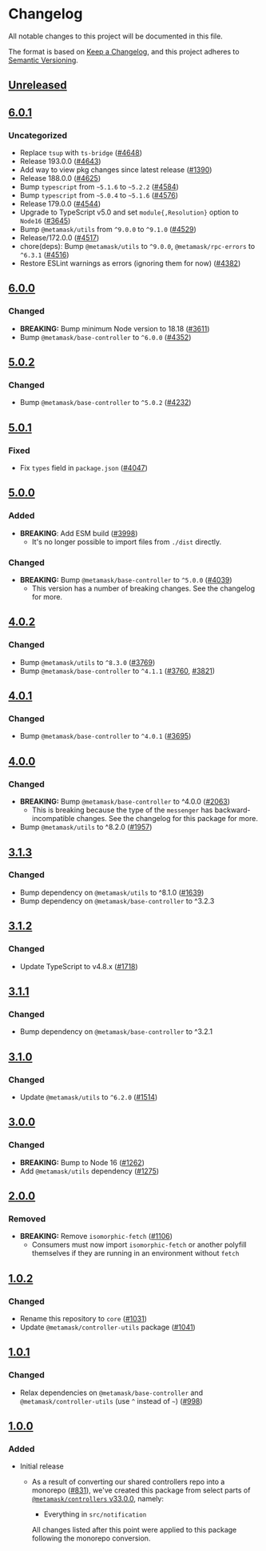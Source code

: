 # Changelog

All notable changes to this project will be documented in this file.

The format is based on [Keep a Changelog](https://keepachangelog.com/en/1.0.0/),
and this project adheres to [Semantic Versioning](https://semver.org/spec/v2.0.0.html).

## [Unreleased]

## [6.0.1]

### Uncategorized

- Replace `tsup` with `ts-bridge` ([#4648](https://github.com/MetaMask/core/pull/4648))
- Release 193.0.0 ([#4643](https://github.com/MetaMask/core/pull/4643))
- Add way to view pkg changes since latest release ([#1390](https://github.com/MetaMask/core/pull/1390))
- Release 188.0.0 ([#4625](https://github.com/MetaMask/core/pull/4625))
- Bump `typescript` from `~5.1.6` to `~5.2.2` ([#4584](https://github.com/MetaMask/core/pull/4584))
- Bump `typescript` from `~5.0.4` to `~5.1.6` ([#4576](https://github.com/MetaMask/core/pull/4576))
- Release 179.0.0 ([#4544](https://github.com/MetaMask/core/pull/4544))
- Upgrade to TypeScript v5.0 and set `module{,Resolution}` option to `Node16` ([#3645](https://github.com/MetaMask/core/pull/3645))
- Bump `@metamask/utils` from `^9.0.0` to `^9.1.0` ([#4529](https://github.com/MetaMask/core/pull/4529))
- Release/172.0.0 ([#4517](https://github.com/MetaMask/core/pull/4517))
- chore(deps): Bump `@metamask/utils` to `^9.0.0`, `@metamask/rpc-errors` to `^6.3.1` ([#4516](https://github.com/MetaMask/core/pull/4516))
- Restore ESLint warnings as errors (ignoring them for now) ([#4382](https://github.com/MetaMask/core/pull/4382))

## [6.0.0]

### Changed

- **BREAKING:** Bump minimum Node version to 18.18 ([#3611](https://github.com/MetaMask/core/pull/3611))
- Bump `@metamask/base-controller` to `^6.0.0` ([#4352](https://github.com/MetaMask/core/pull/4352))

## [5.0.2]

### Changed

- Bump `@metamask/base-controller` to `^5.0.2` ([#4232](https://github.com/MetaMask/core/pull/4232))

## [5.0.1]

### Fixed

- Fix `types` field in `package.json` ([#4047](https://github.com/MetaMask/core/pull/4047))

## [5.0.0]

### Added

- **BREAKING**: Add ESM build ([#3998](https://github.com/MetaMask/core/pull/3998))
  - It's no longer possible to import files from `./dist` directly.

### Changed

- **BREAKING:** Bump `@metamask/base-controller` to `^5.0.0` ([#4039](https://github.com/MetaMask/core/pull/4039))
  - This version has a number of breaking changes. See the changelog for more.

## [4.0.2]

### Changed

- Bump `@metamask/utils` to `^8.3.0` ([#3769](https://github.com/MetaMask/core/pull/3769))
- Bump `@metamask/base-controller` to `^4.1.1` ([#3760](https://github.com/MetaMask/core/pull/3760), [#3821](https://github.com/MetaMask/core/pull/3821))

## [4.0.1]

### Changed

- Bump `@metamask/base-controller` to `^4.0.1` ([#3695](https://github.com/MetaMask/core/pull/3695))

## [4.0.0]

### Changed

- **BREAKING:** Bump `@metamask/base-controller` to ^4.0.0 ([#2063](https://github.com/MetaMask/core/pull/2063))
  - This is breaking because the type of the `messenger` has backward-incompatible changes. See the changelog for this package for more.
- Bump `@metamask/utils` to ^8.2.0 ([#1957](https://github.com/MetaMask/core/pull/1957))

## [3.1.3]

### Changed

- Bump dependency on `@metamask/utils` to ^8.1.0 ([#1639](https://github.com/MetaMask/core/pull/1639))
- Bump dependency on `@metamask/base-controller` to ^3.2.3

## [3.1.2]

### Changed

- Update TypeScript to v4.8.x ([#1718](https://github.com/MetaMask/core/pull/1718))

## [3.1.1]

### Changed

- Bump dependency on `@metamask/base-controller` to ^3.2.1

## [3.1.0]

### Changed

- Update `@metamask/utils` to `^6.2.0` ([#1514](https://github.com/MetaMask/core/pull/1514))

## [3.0.0]

### Changed

- **BREAKING:** Bump to Node 16 ([#1262](https://github.com/MetaMask/core/pull/1262))
- Add `@metamask/utils` dependency ([#1275](https://github.com/MetaMask/core/pull/1275))

## [2.0.0]

### Removed

- **BREAKING:** Remove `isomorphic-fetch` ([#1106](https://github.com/MetaMask/controllers/pull/1106))
  - Consumers must now import `isomorphic-fetch` or another polyfill themselves if they are running in an environment without `fetch`

## [1.0.2]

### Changed

- Rename this repository to `core` ([#1031](https://github.com/MetaMask/controllers/pull/1031))
- Update `@metamask/controller-utils` package ([#1041](https://github.com/MetaMask/controllers/pull/1041))

## [1.0.1]

### Changed

- Relax dependencies on `@metamask/base-controller` and `@metamask/controller-utils` (use `^` instead of `~`) ([#998](https://github.com/MetaMask/core/pull/998))

## [1.0.0]

### Added

- Initial release

  - As a result of converting our shared controllers repo into a monorepo ([#831](https://github.com/MetaMask/core/pull/831)), we've created this package from select parts of [`@metamask/controllers` v33.0.0](https://github.com/MetaMask/core/tree/v33.0.0), namely:

    - Everything in `src/notification`

    All changes listed after this point were applied to this package following the monorepo conversion.

[Unreleased]: https://github.com/MetaMask/core/compare/@metamask/notification-controller@6.0.1...HEAD
[6.0.1]: https://github.com/MetaMask/core/compare/@metamask/notification-controller@6.0.0...@metamask/notification-controller@6.0.1
[6.0.0]: https://github.com/MetaMask/core/compare/@metamask/notification-controller@5.0.2...@metamask/notification-controller@6.0.0
[5.0.2]: https://github.com/MetaMask/core/compare/@metamask/notification-controller@5.0.1...@metamask/notification-controller@5.0.2
[5.0.1]: https://github.com/MetaMask/core/compare/@metamask/notification-controller@5.0.0...@metamask/notification-controller@5.0.1
[5.0.0]: https://github.com/MetaMask/core/compare/@metamask/notification-controller@4.0.2...@metamask/notification-controller@5.0.0
[4.0.2]: https://github.com/MetaMask/core/compare/@metamask/notification-controller@4.0.1...@metamask/notification-controller@4.0.2
[4.0.1]: https://github.com/MetaMask/core/compare/@metamask/notification-controller@4.0.0...@metamask/notification-controller@4.0.1
[4.0.0]: https://github.com/MetaMask/core/compare/@metamask/notification-controller@3.1.3...@metamask/notification-controller@4.0.0
[3.1.3]: https://github.com/MetaMask/core/compare/@metamask/notification-controller@3.1.2...@metamask/notification-controller@3.1.3
[3.1.2]: https://github.com/MetaMask/core/compare/@metamask/notification-controller@3.1.1...@metamask/notification-controller@3.1.2
[3.1.1]: https://github.com/MetaMask/core/compare/@metamask/notification-controller@3.1.0...@metamask/notification-controller@3.1.1
[3.1.0]: https://github.com/MetaMask/core/compare/@metamask/notification-controller@3.0.0...@metamask/notification-controller@3.1.0
[3.0.0]: https://github.com/MetaMask/core/compare/@metamask/notification-controller@2.0.0...@metamask/notification-controller@3.0.0
[2.0.0]: https://github.com/MetaMask/core/compare/@metamask/notification-controller@1.0.2...@metamask/notification-controller@2.0.0
[1.0.2]: https://github.com/MetaMask/core/compare/@metamask/notification-controller@1.0.1...@metamask/notification-controller@1.0.2
[1.0.1]: https://github.com/MetaMask/core/compare/@metamask/notification-controller@1.0.0...@metamask/notification-controller@1.0.1
[1.0.0]: https://github.com/MetaMask/core/releases/tag/@metamask/notification-controller@1.0.0
